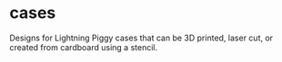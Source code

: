 # cases
Designs for Lightning Piggy cases that can be 3D printed, laser cut, or created from cardboard using a stencil.
